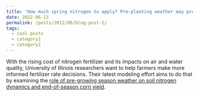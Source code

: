 ```yaml
---
title: 'How much spring nitrogen to apply? Pre-planting weather may provide a clue'
date: 2022-06-13
permalink: /posts/2012/08/blog-post-1/
tags:
  - cool posts
  - category1
  - category2
---
```


With the rising cost of nitrogen fertilizer and its impacts on air and water quality, University of Illinois researchers want to help farmers make more informed fertilizer rate decisions. Their latest modeling effort aims to do that by examining the [role of pre-growing season weather on soil nitrogen dynamics and end-of-season corn yield](https://aces.illinois.edu/news/how-much-spring-nitrogen-apply-pre-planting-weather-may-provide-clue).
